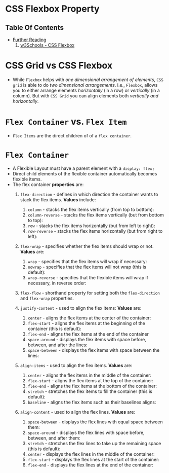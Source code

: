 # CSS Flexbox Property

## Table Of Contents
- [Further Reading]()
   1. [w3Schools - CSS Flexbox](https://www.w3schools.com/css/css3_flexbox.asp)

# CSS Grid vs CSS Flexbox
* While  `Flexbox` helps with _one dimensional arrangement of elements_,  `CSS grid` is able to do _two dimensional arrangements_. i.e., `Flexbox`, allows you to either arrange elements _horizontally_ (in a row) or _vertically_ (in a column). But with `CSS Grid` you can align elements both _vertically and horizontally_.

# `Flex Container` vs. `Flex Item`
* `Flex Items` are the direct children of of a `flex container`.

# `Flex Container`
* A Flexible Layout must have a parent element with a `display: flex;`
* Direct child elements of the flexible container automatically becomes flexible items.
* The flex container __properties__ are:
    1. `flex-direction` - defines in which direction the container wants to stack the flex items. __Values__ include:
       1. `column` - stacks the flex items vertically (from top to bottom):
       2. `column-reverse` - stacks the flex items vertically (but from bottom to top):
       3. `row` - stacks the flex items horizontally (but from left to right):
       4. `row-reverse` - stacks the flex items horizontally (but from right to left):


    2. `flex-wrap` - specifies whether the flex items should wrap or not. __Values__ are:
       1. `wrap` - specifies that the flex items will wrap if necessary:
       2. `nowrap` - specifies that the flex items will not wrap (this is default):
       3. `wrap-reverse` - specifies that the flexible items will wrap if necessary, in reverse order:


    3. `flex-flow` - shorthand property for setting both the `flex-direction` and `flex-wrap` properties.


    4. `justify-content` - used to align the flex items: __Values__ are:
       1. `center` - aligns the flex items at the center of the container:
       2. `flex-start` - aligns the flex items at the beginning of the container (this is default):
       3. `flex-end` - aligns the flex items at the end of the container
       4. `space-around` - displays the flex items with space before, between, and after the lines:
       5. `space-between` - displays the flex items with space between the lines:


    5. `align-items` - used to align the flex items. __Values__ are:
       1. `center` - aligns the flex items in the middle of the container:
       2. `flex-start` - aligns the flex items at the top of the container:
       3. `flex-end` - aligns the flex items at the bottom of the container:
       4. `stretch` - stretches the flex items to fill the container (this is default):
       5. `baseline` - aligns the flex items such as their baselines aligns:


    6. `align-content` - used to align the flex lines. __Values__ are:
       1. `space-between` - displays the flex lines with equal space between them:
       2. `space-around` - displays the flex lines with space before, between, and after them:
       3. `stretch` - stretches the flex lines to take up the remaining space (this is default):
       4. `center` - displays the flex lines in the middle of the container:
       5. `flex-start` - displays the flex lines at the start of the container:
       6. `flex-end` - displays the flex lines at the end of the container: 